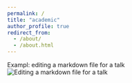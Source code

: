 ```yaml
---
permalink: /
title: "academic"
author_profile: true
redirect_from: 
  - /about/
  - /about.html
---
```

 
  
Exampl:       editing a markdown file for a talk
![Editing a markdown file for a talk](https://ngochuytruong.github.io/academic/images/picture2.png)


